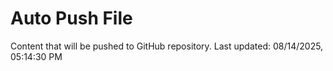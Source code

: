 # Auto Push File

Content that will be pushed to GitHub repository.
Last updated: 08/14/2025, 05:14:30 PM